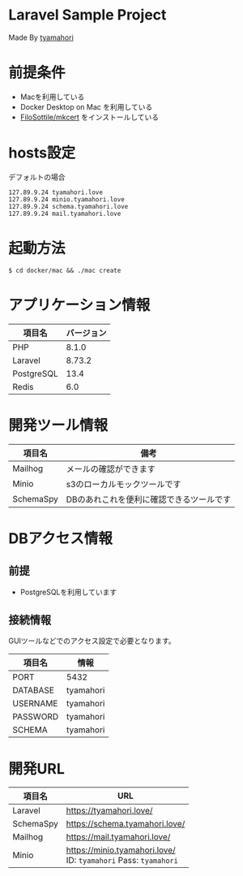 # Laravel Sample Project

Made By [tyamahori](https://twitter.com/tyamahori)

# 前提条件

- Macを利用している
- Docker Desktop on Mac を利用している
- [FiloSottile/mkcert](https://github.com/FiloSottile/mkcert) をインストールしている

# hosts設定

デフォルトの場合

```
127.89.9.24 tyamahori.love
127.89.9.24 minio.tyamahori.love
127.89.9.24 schema.tyamahori.love
127.89.9.24 mail.tyamahori.love 
```

# 起動方法
```shell
$ cd docker/mac && ./mac create
```

# アプリケーション情報
| 項目名     | バージョン |
| ---------- | ------     |
| PHP        | 8.1.0      |
| Laravel    | 8.73.2     |
| PostgreSQL | 13.4       |
| Redis      | 6.0        |

# 開発ツール情報
| 項目名    | 備考 |
| ----      | ---- |
| Mailhog   | メールの確認ができます |
| Minio     | s3のローカルモックツールです |
| SchemaSpy | DBのあれこれを便利に確認できるツールです |


# DBアクセス情報

## 前提
- PostgreSQLを利用しています

## 接続情報
GUIツールなどでのアクセス設定で必要となります。

| 項目名   | 情報      |
| ----     | ----      |
| PORT     | 5432      |
| DATABASE | tyamahori |
| USERNAME | tyamahori |
| PASSWORD | tyamahori |
| SCHEMA   | tyamahori |

# 開発URL

| 項目名    | URL  |
| ----      | ---- |
| Laravel   | https://tyamahori.love/  |
| SchemaSpy | https://schema.tyamahori.love/  |
| Mailhog   | https://mail.tyamahori.love/  |
| Minio     | https://minio.tyamahori.love/ <br> ID: `tyamahori` Pass: `tyamahori` |

